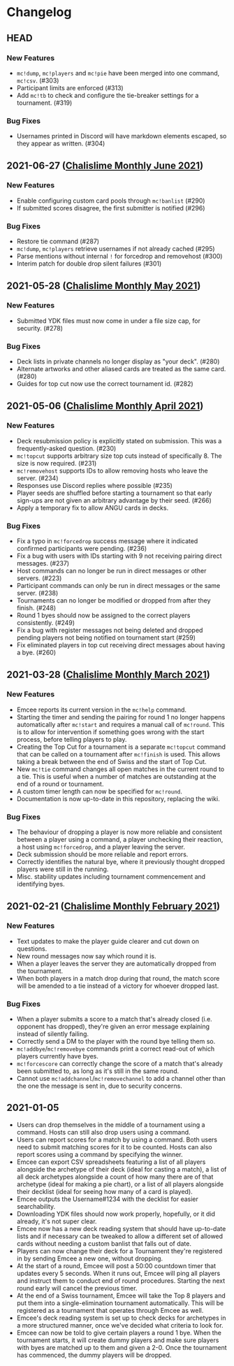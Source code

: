 # Changelog

## HEAD
### New Features
- `mc!dump`, `mc!players` and `mc!pie` have been merged into one command, `mc!csv`. (#303)
- Participant limits are enforced (#313)
- Add `mc!tb` to check and configure the tie-breaker settings for a tournament. (#319)

### Bug Fixes
- Usernames printed in Discord will have markdown elements escaped, so they appear as written. (#304)

## 2021-06-27 ([Chalislime Monthly June 2021](https://challonge.com/csmjune2021))

### New Features
- Enable configuring custom card pools through `mc!banlist` (#290)
- If submitted scores disagree, the first submitter is notified (#296)

### Bug Fixes
- Restore tie command (#287)
- `mc!dump`, `mc!players` retrieve usernames if not already cached (#295)
- Parse mentions without internal `!` for forcedrop and removehost (#300)
- Interim patch for double drop silent failures (#301)

## 2021-05-28 ([Chalislime Monthly May 2021](https://challonge.com/csmmay2021))

### New Features
- Submitted YDK files must now come in under a file size cap, for security. (#278)

### Bug Fixes
- Deck lists in private channels no longer display as "your deck". (#280)
- Alternate artworks and other aliased cards are treated as the same card. (#280)
- Guides for top cut now use the correct tournament id. (#282)

## 2021-05-06 ([Chalislime Monthly April 2021](https://challonge.com/csmapr2021))

### New Features
- Deck resubmission policy is explicitly stated on submission. This was a frequently-asked question. (#230)
- `mc!topcut` supports arbitrary size top cuts instead of specifically 8. The size is now required. (#231)
- `mc!removehost` supports IDs to allow removing hosts who leave the server. (#234)
- Responses use Discord replies where possible (#235)
- Player seeds are shuffled before starting a tournament so that early sign-ups are not given an arbitrary advantage by their seed. (#266)
- Apply a temporary fix to allow ANGU cards in decks.

### Bug Fixes
- Fix a typo in `mc!forcedrop` success message where it indicated confirmed participants were pending. (#236)
- Fix a bug with users with IDs starting with 9 not receiving pairing direct messages. (#237)
- Host commands can no longer be run in direct messages or other servers. (#223)
- Participant commands can only be run in direct messages or the same server. (#238)
- Tournaments can no longer be modified or dropped from after they finish. (#248)
- Round 1 byes should now be assigned to the correct players consistently. (#249)
- Fix a bug with register messages not being deleted and dropped pending players not being notified on tournament start (#259)
- Fix eliminated players in top cut receiving direct messages about having a bye. (#260)

## 2021-03-28 ([Chalislime Monthly March 2021](https://challonge.com/csmmar21))

### New Features
- Emcee reports its current version in the `mc!help` command.
- Starting the timer and sending the pairing for round 1 no longer happens automatically after `mc!start` and requires a manual call of `mc!round`. This is to allow for intervention if something goes wrong with the start process, before telling players to play.
- Creating the Top Cut for a tournament is a separate `mc!topcut` command that can be called on a tournament after `mc!finish` is used. This allows taking a break between the end of Swiss and the start of Top Cut.
- New `mc!tie` command changes all open matches in the current round to a tie. This is useful when a number of matches are outstanding at the end of a round or tournament.
- A custom timer length can now be specified for `mc!round`.
- Documentation is now up-to-date in this repository, replacing the wiki.
### Bug Fixes
- The behaviour of dropping a player is now more reliable and consistent between a player using a command, a player unchecking their reaction, a host using `mc!forcedrop`, and a player leaving the server.
- Deck submission should be more reliable and report errors.
- Correctly identifies the natural bye, where it previously thought dropped players were still in the running.
- Misc. stability updates including tournament commencement and identifying byes.

## 2021-02-21 ([Chalislime Monthly February 2021](https://challonge.com/csmfeb21))

### New Features
- Text updates to make the player guide clearer and cut down on questions.
- New round messages now say which round it is.
- When a player leaves the server they are automatically dropped from the tournament.
- When both players in a match drop during that round, the match score will be amended to a tie instead of a victory for whoever dropped last.
### Bug Fixes
- When a player submits a score to a match that's already closed (i.e. opponent has dropped), they're given an error message explaining instead of silently failing.
- Correctly send a DM to the player with the round bye telling them so.
- `mc!addbye`/`mc!removebye` commands print a correct read-out of which players currently have byes.
- `mc!forcescore` can correctly change the score of a match that's already been submitted to, as long as it's still in the same round.
- Cannot use `mc!addchannel`/`mc!removechannel` to add a channel other than the one the message is sent in, due to security concerns.

## 2021-01-05

- Users can drop themselves in the middle of a tournament using a command. Hosts can still also drop users using a command.
- Users can report scores for a match by using a command. Both users need to submit matching scores for it to be counted. Hosts can also report scores using a command by specifying the winner.
- Emcee can export CSV spreadsheets featuring a list of all players alongside the archetype of their deck (ideal for casting a match), a list of all deck archetypes alongside a count of how many there are of that archetype (ideal for making a pie chart), or a list of all players alongside their decklist (ideal for seeing how many of a card is played).
- Emcee outputs the Username#1234 with the decklist for easier searchability.
- Downloading YDK files should now work properly, hopefully, or it did already, it's not super clear.
- Emcee now has a new deck reading system that should have up-to-date lists and if necessary can be tweaked to allow a different set of allowed cards without needing a custom banlist that falls out of date.
- Players can now change their deck for a Tournament they're registered in by sending Emcee a new one, without dropping.
- At the start of a round, Emcee will post a 50:00 countdown timer that updates every 5 seconds. When it runs out, Emcee will ping all players and instruct them to conduct end of round procedures. Starting the next round early will cancel the previous timer.
- At the end of a Swiss tournament, Emcee will take the Top 8 players and put them into a single-elimination tournament automatically. This will be registered as a tournament that operates through Emcee as well.
- Emcee's deck reading system is set up to check decks for archetypes in a more structured manner, once we've decided what criteria to look for.
- Emcee can now be told to give certain players a round 1 bye. When the tournament starts, it will create dummy players and make sure players with byes are matched up to them and given a 2-0. Once the tournament has commenced, the dummy players will be dropped.
